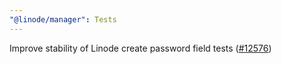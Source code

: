 ```yaml
---
"@linode/manager": Tests
---
```


Improve stability of Linode create password field tests ([#12576](https://github.com/linode/manager/pull/12576))
